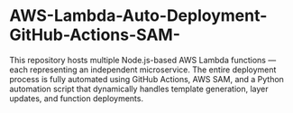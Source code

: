 # AWS-Lambda-Auto-Deployment-GitHub-Actions-SAM-
This repository hosts multiple Node.js-based AWS Lambda functions — each representing an independent microservice. The entire deployment process is fully automated using GitHub Actions, AWS SAM, and a Python automation script that dynamically handles template generation, layer updates, and function deployments.
